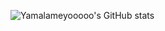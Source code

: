 ![Yamalameyooooo's GitHub stats](https://github-readme-stats.vercel.app/api?username=yamalameyooooo&show_icons=true\&show=reviews,discussions_started,discussions_answered,prs_merged,prs_merged_percentage)

<!--START_SECTION:waka-->
<!--END_SECTION:waka-->
